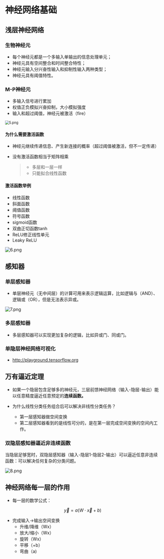 # 神经网络基础

## 浅层神经网络

### 生物神经元

- 每个神经元都是一个多输入单输出的信息处理单元；
- 神经元具有空间整合和时间整合特性；
- 神经元输入分兴奋性输入和抑制性输入两种类型；
- 神经元具有阈值特性。

### M-P神经元

- 多输入信号进行累加
- 权值正负模拟兴奋抑制，大小模拟强度
- 输入和超过阈值，神经元被激活（fire）

<img src="http://pz38o5vs6.bkt.clouddn.com/5.png" alt="5.png" style="zoom: 80%;" />

#### 为什么需要激活函数

- 神经元继续传递信息、产生新连接的概率（超过阈值被激活，但不一定传递）

- 没有激活函数相当于矩阵相乘
  >- 多层和一层一样
  >- 只能拟合线性函数

#### 激活函数举例

- 线性函数
- 斜面函数
- 阈值函数
- 符号函数
- sigmoid函数
- 双曲正切函数tanh
- ReLU修正线性单元
- Leaky ReLU

![6.png](http://pz38o5vs6.bkt.clouddn.com/6.png)

## 感知器

### 单层感知器

- 单层神经元（无中间层）的计算可用来表示逻辑运算，比如逻辑与（AND）、逻辑或（OR），但是无法表示异或。

<img src="http://pz38o5vs6.bkt.clouddn.com/7.png" alt="7.png"  />

### 多层感知器

- 多层感知器可以实现更加复杂的逻辑，比如异或门、同或门。



### 单隐层神经网络可视化

- http://playground.tensorflow.org

## 万有逼近定理

- 如果一个隐层包含足够多的神经元，三层前馈神经网络（输入-隐层-输出）能以任意精度逼近任意预定的**连续函数。**

- 为什么线性分类任务组合后可以解决非线性分类任务？
  - 第一层感知器做空间变换
  - 第二层感知器看到的是线性可分的，是在第一层完成空间变换的空间内工作。

### 双隐层感知器逼近非连续函数
当隐层足够宽时，双隐层感知器（输入-隐层1-隐层2-输出）可以逼近任意非连续函数：可以解决任何复杂的分类问题。

![8.png](http://pz38o5vs6.bkt.clouddn.com/8.png)

## 神经网络每一层的作用

- 每一层的数学公式：

$$
\vec{y}=a(W \cdot \vec{x}+b)
$$

- 完成输入→输出空间变换
  - 升维/降维（Wx）
  - 放大/缩小（Wx）
  - 旋转（Wx）
  - 平移（+b）
  - 弯曲（a)

